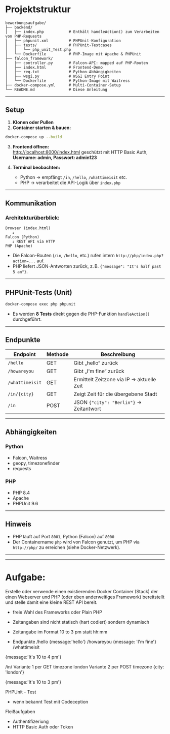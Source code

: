 # Projektstruktur

```
bewerbungsaufgabe/
├── backend/
│   ├── index.php           # Enthält handleAction() zum Verarbeiten von PHP-Requests
│   ├── phpunit.xml         # PHPUnit-Konfiguration
│   ├── tests/              # PHPUnit-Testcases
│   │   └── php_unit_Test.php
│   └── Dockerfile          # PHP-Image mit Apache & PHPUnit
├── falcon_framework/
│   ├── controller.py       # Falcon-API: mapped auf PHP-Routen
│   ├── index.html          # Frontend-Demo
│   ├── req.txt             # Python-Abhängigkeiten
│   ├── wsgi.py             # WSGI Entry Point
│   └── Dockerfile          # Python-Image mit Waitress
├── docker-compose.yml      # Multi-Container-Setup
└── README.md               # Diese Anleitung
```

---

## Setup

1. **Klonen oder Pullen**  
2. **Container starten & bauen:**

```bash
docker-compose up --build
```

3. **Frontend öffnen:**  
[http://localhost:8000/index.html](http://localhost:8000/index.html) geschützt mit HTTP Basic Auth, **Username: admin, Passwort: admin123** 

4. **Terminal beobachten:**  
    - Python → empfängt `/in`, `/hello`, `/whattimeisit` etc.  
    - PHP → verarbeitet die API-Logik über `index.php`

---

## Kommunikation

### Architekturüberblick:

```
Browser (index.html)
   ↓
Falcon (Python)
   ↓ REST API via HTTP
PHP (Apache)
```

- Die Falcon-Routen (`/in`, `/hello`, etc.) rufen intern `http://php/index.php?action=...` auf.
- PHP liefert JSON-Antworten zurück, z. B. `{"message": "It's half past 5 am"}`.

---

## PHPUnit-Tests (Unit)

```bash
docker-compose exec php phpunit
```

- Es werden **8 Tests** direkt gegen die PHP-Funktion `handleAction()` durchgeführt.

---

## Endpunkte

| Endpoint            | Methode | Beschreibung                                  |
|---------------------|---------|-----------------------------------------------|
| `/hello`            | GET     | Gibt „hello“ zurück                           |
| `/howareyou`        | GET     | Gibt „I'm fine“ zurück                        |
| `/whattimeisit`     | GET     | Ermittelt Zeitzone via IP → aktuelle Zeit     |
| `/in/{city}`        | GET     | Zeigt Zeit für die übergebene Stadt           |
| `/in`               | POST    | JSON `{"city": "Berlin"}` → Zeitantwort       |

---

## Abhängigkeiten

### Python

- Falcon, Waitress
- geopy, timezonefinder
- requests

### PHP

- PHP 8.4
- Apache
- PHPUnit 9.6

---

## Hinweis

- PHP läuft auf Port `8001`, Python (Falcon) auf `8000`
- Der Containername `php` wird von Falcon genutzt, um PHP via `http://php/` zu erreichen (siehe Docker-Netzwerk).

---

---

# Aufgabe:
Erstelle oder verwende einen existierenden Docker Container (Stack) der einen Webserver und PHP (oder eben anderweitiges Framework) bereitstellt und 
stelle damit eine kleine REST API bereit.

- freie Wahl des Frameworks oder Plain PHP
- Zeitangaben sind nicht statisch (hart codiert) sondern dynamisch 
- Zeitangabe im Format 10 to 3 pm statt hh:mm

- Endpunkte
/hello
{message:'hello'}
/howareyou
{message: 'I\'m fine'}
/whattimeisit

{message:'It\'s 10 to 4 pm'}

/in/
Variante 1 per GET timezone
london
Variante 2 per POST timezone
{city: 'london'}

{message:'It\'s 10 to 3 pm'} 


PHPUnit - Test
- wenn bekannt Test mit Codeception


Fleißaufgaben

- Authentifizeriung
- HTTP Basic Auth oder Token
